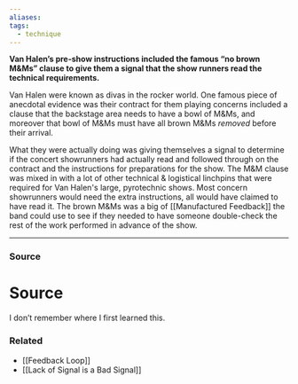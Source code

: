 ```yaml
---
aliases: 
tags:
  - technique
---
```

**Van Halen’s pre-show instructions included the famous “no brown M&Ms” clause to give them a signal that the show runners read the technical requirements.**

Van Halen were known as divas in the rocker world. One famous piece of anecdotal evidence was their contract for them playing concerns included a clause that the backstage area needs to have a bowl of M&Ms, and moreover that bowl of M&Ms must have all brown M&Ms *removed* before their arrival. 

What they were actually doing was giving themselves a signal to determine if the concert showrunners had actually read and followed through on the contract and the instructions for preparations for the show. The M&M clause was mixed in with a lot of other technical & logistical linchpins that were required for Van Halen's large, pyrotechnic shows. Most concern showrunners would need the extra instructions, all would have claimed to have read it. The brown M&Ms was a big of [[Manufactured Feedback]] the band could use to see if they needed to have someone double-check the rest of the work performed in advance of the show.

---

### Source


# Source

I don’t remember where I first learned this.

### Related
- [[Feedback Loop]] 
- [[Lack of Signal is a Bad Signal]]